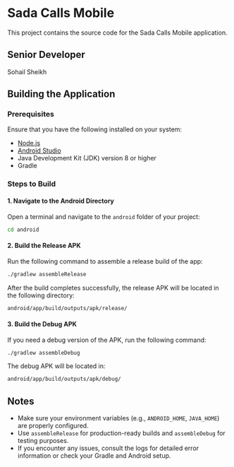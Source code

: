 # Sada Calls Mobile

This project contains the source code for the Sada Calls Mobile application.

## Senior Developer

Sohail Sheikh

## Building the Application

### Prerequisites

Ensure that you have the following installed on your system:

- [Node.js](https://nodejs.org/)
- [Android Studio](https://developer.android.com/studio)
- Java Development Kit (JDK) version 8 or higher
- Gradle

### Steps to Build

#### 1. Navigate to the Android Directory

Open a terminal and navigate to the `android` folder of your project:

```bash
cd android
```

#### 2. Build the Release APK

Run the following command to assemble a release build of the app:

```bash
./gradlew assembleRelease
```

After the build completes successfully, the release APK will be located in the following directory:

```bash
android/app/build/outputs/apk/release/
```

#### 3. Build the Debug APK

If you need a debug version of the APK, run the following command:

```bash
./gradlew assembleDebug
```

The debug APK will be located in:

```bash
android/app/build/outputs/apk/debug/
```

## Notes

- Make sure your environment variables (e.g., `ANDROID_HOME`, `JAVA_HOME`) are properly configured.
- Use `assembleRelease` for production-ready builds and `assembleDebug` for testing purposes.
- If you encounter any issues, consult the logs for detailed error information or check your Gradle and Android setup.
